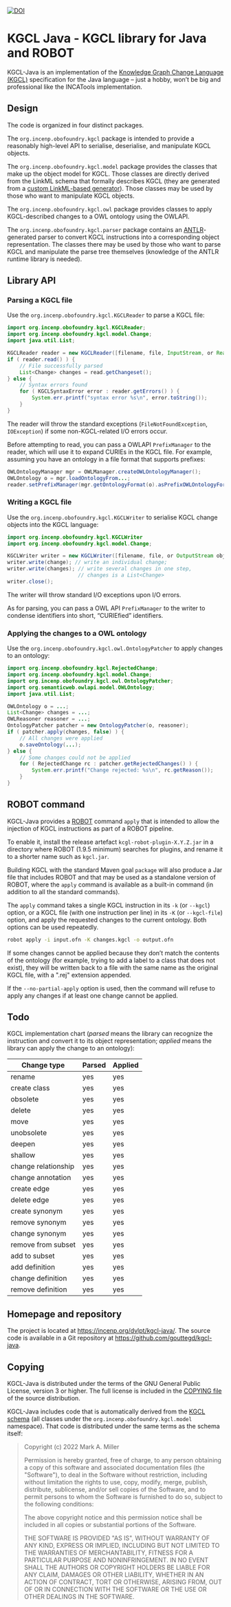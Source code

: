 [![DOI](https://zenodo.org/badge/DOI/10.5281/zenodo.10582052.svg)](https://doi.org/10.5281/zenodo.10582052)

KGCL Java - KGCL library for Java and ROBOT
===========================================

KGCL-Java is an implementation of the [Knowledge Graph Change Language
(KGCL)](https://github.com/INCATools/kgcl) specification for the Java
language – just a hobby, won’t be big and professional like the
INCATools implementation.

Design
------
The code is organized in four distinct packages.

The `org.incenp.obofoundry.kgcl` package is intended to provide a
reasonably high-level API to serialise, deserialise, and manipulate KGCL
objects.

The `org.incenp.obofoundry.kgcl.model` package provides the classes that
make up the object model for KGCL. Those classes are directly derived
from the LinkML schema that formally describes KGCL (they are generated
from a [custom LinkML-based generator](linkml/custom-javagen.py)). Those
classes may be used by those who want to manipulate KGCL objects.

The `org.incenp.obofoundry.kgcl.owl` package provides classes to apply
KGCL-described changes to a OWL ontology using the OWLAPI.

The `org.incenp.obofoundry.kgcl.parser` package contains an
[ANTLR](https://www.antlr.org/)-generated parser to convert KGCL
instructions into a corresponding object representation. The classes
there may be used by those who want to parse KGCL and manipulate the
parse tree themselves (knowledge of the ANTLR runtime library is
needed).

Library API
-----------

### Parsing a KGCL file
Use the `org.incenp.obofoundry.kgcl.KGCLReader` to parse a KGCL file:

```java
import org.incenp.obofoundry.kgcl.KGCLReader;
import org.incenp.obofoundry.kgcl.model.Change;
import java.util.List;

KGCLReader reader = new KGCLReader([filename, file, InputStream, or Reader object]);
if ( reader.read() ) {
    // File successfully parsed
    List<Change> changes = read.getChangeset();
} else {
    // Syntax errors found
    for ( KGCLSyntaxError error : reader.getErrors() ) {
        System.err.printf("syntax error %s\n", error.toString());
    }
}
```

The reader will throw the standard exceptions (`FileNotFoundException`,
`IOException`) if some non-KGCL-related I/O errors occur.

Before attempting to read, you can pass a OWLAPI `PrefixManager` to the
reader, which will use it to expand CURIEs in the KGCL file. For
example, assuming you have an ontology in a file format that supports
prefixes:

```java
OWLOntologyManager mgr = OWLManager.createOWLOntologyManager();
OWLOntology o = mgr.loadOntologyFrom...;
reader.setPrefixManager(mgr.getOntologyFormat(o).asPrefixOWLOntologyFormat());
```

### Writing a KGCL file
Use the `org.incenp.obofoundry.kgcl.KGCLWriter` to serialise KGCL
change objects into the KGCL language:

```java
import org.incenp.obofoundry.kgcl.KGCLWriter
import org.incenp.obofoundry.kgcl.model.Change;

KGCLWriter writer = new KGCLWriter([filename, file, or OutputStream object]);
writer.write(change); // write an individual change;
writer.write(changes); // write several changes in one step,
                       // changes is a List<Change>
writer.close();
```

The writer will throw standard I/O exceptions upon I/O errors.

As for parsing, you can pass a OWL API `PrefixManager` to the writer to
condense identifiers into short, “CURIEfied” identifiers.

### Applying the changes to a OWL ontology
Use the `org.incenp.obofoundry.kgcl.owl.OntologyPatcher` to apply changes to
an ontology:

```java
import org.incenp.obofoundry.kgcl.RejectedChange;
import org.incenp.obofoundry.kgcl.model.Change;
import org.incenp.obofoundry.kgcl.owl.OntologyPatcher;
import org.semanticweb.owlapi.model.OWLOntology;
import java.util.List;

OWLOntology o = ...;
List<Change> changes = ...;
OWLReasoner reasoner = ...;
OntologyPatcher patcher = new OntologyPatcher(o, reasoner);
if ( patcher.apply(changes, false) ) {
    // All changes were applied
    o.saveOntology(...);
} else {
    // Some changes could not be applied
    for ( RejectedChange rc : patcher.getRejectedChanges() ) {
        System.err.printf("Change rejected: %s\n", rc.getReason());
    }
}
```

ROBOT command
-------------
KGCL-Java provides a [ROBOT](http://robot.obolibrary.org/) command
`apply` that is intended to allow the injection of KGCL instructions as
part of a ROBOT pipeline.

To enable it, install the release artefact `kcgl-robot-plugin-X.Y.Z.jar`
in a directory where ROBOT (1.9.5 minimum) searches for plugins, and
rename it to a shorter name such as `kgcl.jar`.

Building KGCL with the standard Maven goal `package` will also produce a
Jar file that includes ROBOT and that may be used as a standalone
version of ROBOT, where the `apply` command is available as a built-in
command (in addition to all the standard commands).

The `apply` command takes a single KGCL instruction in its `-k` (or
`--kgcl`) option, or a KGCL file (with one instruction per line) in its
`-K` (or `--kgcl-file`) option, and apply the requested changes to the
current ontology. Both options can be used repeatedly.

```sh
robot apply -i input.ofn -K changes.kgcl -o output.ofn
```

If some changes cannot be applied because they don’t match the contents
of the ontology (for example, trying to add a label to a class that does
not exist), they will be written back to a file with the same name as
the original KGCL file, with a ".rej" extension appended.

If the `--no-partial-apply` option is used, then the command will refuse
to apply any changes if at least one change cannot be applied.

Todo
----
KGCL implementation chart (_parsed_ means the library can recognize the
instruction and convert it to its object representation; _applied_ means
the library can apply the change to an ontology):

| Change type         | Parsed | Applied |
| ------------------- | -------| ------- |
| rename              | yes    | yes     |
| create class        | yes    | yes     |
| obsolete            | yes    | yes     |
| delete              | yes    | yes     |
| move                | yes    | yes     |
| unobsolete          | yes    | yes     |
| deepen              | yes    | yes     |
| shallow             | yes    | yes     |
| change relationship | yes    | yes     |
| change annotation   | yes    | yes     |
| create edge         | yes    | yes     |
| delete edge         | yes    | yes     |
| create synonym      | yes    | yes     |
| remove synonym      | yes    | yes     |
| change synonym      | yes    | yes     |
| remove from subset  | yes    | yes     |
| add to subset       | yes    | yes     |
| add definition      | yes    | yes     |
| change definition   | yes    | yes     |
| remove definition   | yes    | yes     |

Homepage and repository
-----------------------
The project is located at <https://incenp.org/dvlpt/kgcl-java/>. The
source code is available in a Git repository at
<https://github.com/gouttegd/kgcl-java>.

Copying
-------
KGCL-Java is distributed under the terms of the GNU General Public
License, version 3 or higher. The full license is included in the
[COPYING file](COPYING) of the source distribution.

KGCL-Java includes code that is automatically derived from the [KGCL
schema](https://github.com/INCATools/kgcl) (all classes under the
`org.incenp.obofoundry.kgcl.model` namespace). That code is distributed
under the same terms as the schema itself:

> Copyright (c) 2022 Mark A. Miller
>
> Permission is hereby granted, free of charge, to any person obtaining a copy
> of this software and associated documentation files (the "Software"), to deal
> in the Software without restriction, including without limitation the rights
> to use, copy, modify, merge, publish, distribute, sublicense, and/or sell
> copies of the Software, and to permit persons to whom the Software is
> furnished to do so, subject to the following conditions:
>
> The above copyright notice and this permission notice shall be included in all
> copies or substantial portions of the Software.
>
> THE SOFTWARE IS PROVIDED "AS IS", WITHOUT WARRANTY OF ANY KIND, EXPRESS OR
> IMPLIED, INCLUDING BUT NOT LIMITED TO THE WARRANTIES OF MERCHANTABILITY,
> FITNESS FOR A PARTICULAR PURPOSE AND NONINFRINGEMENT. IN NO EVENT SHALL THE
> AUTHORS OR COPYRIGHT HOLDERS BE LIABLE FOR ANY CLAIM, DAMAGES OR OTHER
> LIABILITY, WHETHER IN AN ACTION OF CONTRACT, TORT OR OTHERWISE, ARISING FROM,
> OUT OF OR IN CONNECTION WITH THE SOFTWARE OR THE USE OR OTHER DEALINGS IN THE
> SOFTWARE.
